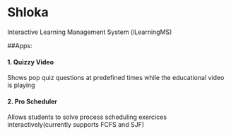 Shloka
======

Interactive Learning Management System (iLearningMS)

##Apps:

#### 1. Quizzy Video
  Shows pop quiz questions at predefined times while the educational video is playing

#### 2. Pro Scheduler
  Allows students to solve process scheduling exercices interactively(currently supports FCFS and SJF)
